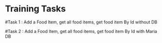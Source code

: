 # Training Tasks

#Task 1 :
Add a Food Item, get all food items, get food item By Id without DB

#Task 2 :
Add a Food Item, get all food items, get food item By Id with Maria DB
